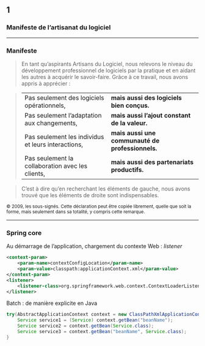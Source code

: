 <!-- .slide: data-background-image="images/swcraftmanship.jpg" data-background-size="1200px" class="chapter" -->
## 1
### Manifeste de l’artisanat du logiciel

---

<!-- .slide: class="slide" -->
### Manifeste

<blockquote>
En tant qu’aspirants Artisans du Logiciel, nous relevons le niveau du développement professionnel de logiciels par la pratique et en aidant les autres à acquérir le savoir-faire. Grâce à ce travail, nous avons appris à apprécier :
</blockquote>

<blockquote>
<table>
<tr><td>Pas seulement des logiciels opérationnels,</td><td><strong class="fragment">mais aussi des logiciels bien conçus.</strong></td></tr>
<tr><td>Pas seulement l’adaptation aux changements,</td><td><strong class="fragment">mais aussi l’ajout constant de la valeur.</strong></td></tr>
<tr><td>Pas seulement les individus et leurs interactions,</td><td><strong class="fragment">mais aussi une communauté de professionnels.</strong></td></tr>
<tr><td>Pas seulement la collaboration avec les clients,</td><td><strong class="fragment">mais aussi des partenariats productifs.</strong></td></tr>
</table>
</blockquote>

<blockquote>
C’est à dire qu’en recherchant les éléments de gauche, nous avons trouvé que les éléments de droite sont indispensables.
</blockquote>

<small>
© 2009, les sous-signés.
Cette déclaration peut être copiée librement, quelle que soit la forme, mais seulement dans sa totalité, y compris cette remarque.
</small>

---

<!-- .slide: class="slide" -->
### Spring core
Au démarrage de l’application, chargement du contexte
Web : *listener*
```xml
<context-param>
    <param-name>contextConfigLocation</param-name>
    <param-value>classpath:applicationContext.xml</param-value>
</context-param>
<listener>
    <listener-class>org.springframework.web.context.ContextLoaderListener</listener-class>
</listener>
```
Batch : de manière explicite en Java
```java
try(AbstractApplicationContext context = new ClassPathXmlApplicationContext("applicationContext.xml")){
    Service service1 = (Service) context.getBean("beanName");
    Service service2 = context.getBean(Service.class);
    Service service3 = context.getBean("beanName", Service.class);
}
```
